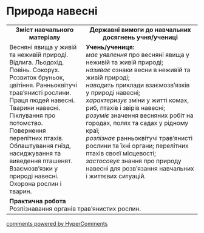 <div id="hypercomments_widget" class="js-hypercomments-widget invisible"></div>

Природа навесні
=============================================

<table>
  <tr>
    <td width="40%" align="center"><b>Зміст навчального матеріалу<b></td>
    <td width="60%" align="center"><b>Державні вимоги до навчальних досягнень учня/учениці</b></td>
  </tr>
  <tr>
    <td width="40%" style="vertical-align:top !important;">
Весняні явища у живій та неживій природі. Відлига. Льодохід. Повінь. Сокорух. Розвиток бруньок, цвітіння. Ранньоквітучі трав’янисті рослини. Праця людей навесні. Тварини навесні.  Піклування про потомство. Повернення перелітних птахів. Облаштування гнізд, насиджування та виведення пташенят. Взаємозв’язки у природі навесні. Охорона рослин і тварин.
    </td>
    <td width="60%" style="vertical-align:top !important;">
    <b>Учень/учениця:</b><br>
<i>має уявлення</i> про весняні явища у неживій та живій природі;<br>
<i>називає</i> ознаки весни в неживій та живій природі;<br>
<i>наводить</i> приклади  взаємозв’язків у природі навесні;<br>
<i>характеризує</i> зміни у житті комах, риб, птахів і звірів навесні;<br>
<i>розуміє</i> значення весняних робіт на городах, полях та садах у рідному краї; <br>
<i>розпізнає</i> ранньоквітучі трав’янисті рослини та їхні органи; перелітних птахів своєї місцевості; <br>
<i>застосовує</i> знання про природу навесні для розв’язання навчальних і життєвих ситуацій.<br>
	</td>
  </tr>
    <tr>
    <td width="40%" align="left" style="vertical-align:top !important;" colspan="2">
<b>Практична робота</b><br>
Розпізнавання органів трав’янистих рослин.</td>
  </tr>
</table>

<div class="js-hypercomments-container">
<a href="http://hypercomments.com" class="hc-link" title="comments widget">comments powered by HyperComments</a>
</div>